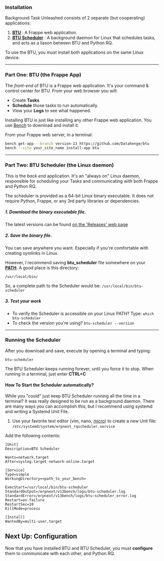 ### Installation
Background Task Unleashed consists of 2 separate (but cooperating) applications:

1. **[BTU](https://github.com/Datahenge/btu)** : A Frappe web application.
2. **[BTU Scheduler](https://github.com/Datahenge/btu_scheduler_daemon)** : A background daemon for Linux that schedules tasks, and acts as a liason between BTU and Python RQ.

To use the BTU, you *must* install both applications on the same Linux device.

----

### Part One: BTU (the Frappe App)
The *front-end* of BTU is a Frappe web application. It's your command & control center for BTU.  From your web browser you will:

* Create **Tasks**
* **Schedule** those tasks to run automatically.
* View your **Logs** to see what happened.

Installing BTU is just like installing any other Frappe web application. You use [Bench](https://github.com/frappe/bench) to download and install it.

From your Frappe web server, in a terminal:
```bash
bench get-app --branch version-13 https://github.com/Datahenge/btu
bench --site your_site_name install-app btu
```

----

### Part Two: BTU Scheduler (the Linux daemon)
This is the *back end* application.  It's an "always on" Linux daemon, responsible for scheduling your Tasks and communicating with both Frappe and Python RQ.

The scheduler is provided as a 64-bit Linux binary executable.  It does not require Python, Frappe, or any 3rd party libraries or dependencies.

##### 1. Download the binary executable file.
The latest versions can be found [on the 'Releases' web page](https://github.com/Datahenge/btu_scheduler_daemon/releases)

##### 2. Save the binary file.
You can save anywhere you want.  Especially if you're comfortable with creating symlinks in Linux.

However, I recommend saving **btu_scheduler** file somewhere on your **[PATH](https://en.wikipedia.org/wiki/PATH_(variable))**.  A good place is this directory:
```
/usr/local/bin/
```

So, a complete path to the Scheduler would be: `/usr/local/bin/btu-scheduler`

##### 3. Test your work

* To verify the Scheduler is accessible on your Linux PATH?  Type: `which btu-scheduler`
* To check the version you're using?  `btu-scheduler --version`

----

### Running the Scheduler
After you download and save, execute by opening a terminal and typing:
```
btu-scheduler
```

The BTU Scheduler keeps running forever, until you force it to stop.  When running in a terminal, just enter **CTRL+C**

#### How To Start the Scheduler automatically?
While you "could" just keep BTU Scheduler running all the time in a terminal?  It was really designed to be run as a background daemon.  There are many ways you can accomplish this, but I recommend using systemd and writing a Systemd Unit File.

1. Use your favorite text editor (vim, nano, [micro](https://micro-editor.github.io/)) to create a new Unit file: `/etc/systemd/system/erpnext_rqscheduler.service`

Add the following contents:

```
[Unit]
Description=BTU Scheduler

Wants=network.target
After=syslog.target network-online.target

[Service]
Type=simple
WorkingDirectory=<path_to_your_bench>

ExecStart=/usr/local/bin/btu-scheduler
StandardOutput=/erpnext/v13bench/logs/btu-scheduler.log
StandardError=/erpnext/v13bench/logs/btu-scheduler_error.log
Restart=on-failure
RestartSec=10
KillMode=process

[Install]
WantedBy=multi-user.target
```


## Next Up:  Configuration
Now that you have installed BTU and BTU Scheduler, you must **configure** them to communicate with each other, and Python RQ.

